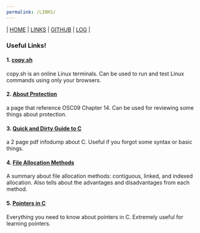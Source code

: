 ```yaml
---
permalink: /LINKS/
---
```


| [HOME](https://joshste.github.io/os212/) | [LINKS](https://joshste.github.io/os212/LINKS/) | [GITHUB](https://github.com/joshste/os212) | [LOG](https://joshste.github.io/os212/TXT/mylog.txt) |

### Useful Links!

#### 1. [copy.sh](https://copy.sh/v86/?profile=linux26)
copy.sh is an online Linux terminals. Can be used to run and test Linux commands using only your browsers. 

#### 2. [About Protection](https://www.cs.uic.edu/~jbell/CourseNotes/OperatingSystems/14_Protection.html)
a page that reference OSC09 Chapter 14. Can be used for reviewing some things about protection.

#### 3. [Quick and Dirty Guide to C](https://courses.cs.washington.edu/courses/cse351/14sp/sections/1/Cheatsheet-c.pdf)
a 2 page pdf infodump about C. Useful if you forgot some syntax or basic things.

#### 4. [File Allocation Methods](https://www.geeksforgeeks.org/file-allocation-methods/)
A summary about file allocation methods: contiguous, linked, and indexed allocation. Also tells about the advantages and disadvantages from each method.

#### 5. [Pointers in C](https://boredzo.org/pointers/)
Everything you need to know about pointers in C. Extremely useful for learning pointers.

